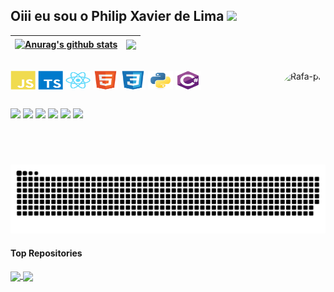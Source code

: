 ## Oiii eu sou o Philip Xavier de Lima <img src="https://raw.githubusercontent.com/MartinHeinz/MartinHeinz/master/wave.gif" width="40">

| <a href="https://github.com/anuraghazra/github-readme-stats"><img align="center" src="https://github-readme-stats.vercel.app/api?username=philipxlima&show_icons=true&include_all_commits=true&theme=chartreuse-dark&hide_border=true" alt="Anurag's github stats" /></a> | <a href="https://github.com/anuraghazra/github-readme-stats"><img align="center" src="https://github-readme-stats.vercel.app/api/top-langs/?username=philipxlima&layout=compact&theme=chartreuse-dark&hide_border=true" /></a> |
| ------------- | ------------- |


<div style="display: inline_block"><br>
  <img align="center" alt="Rafa-Js" height="30" width="40" src="https://raw.githubusercontent.com/devicons/devicon/master/icons/javascript/javascript-plain.svg">
  <img align="center" alt="Rafa-Ts" height="30" width="40" src="https://raw.githubusercontent.com/devicons/devicon/master/icons/typescript/typescript-plain.svg">
  <img align="center" alt="Rafa-React" height="30" width="40" src="https://raw.githubusercontent.com/devicons/devicon/master/icons/react/react-original.svg">
  <img align="center" alt="Rafa-HTML" height="30" width="40" src="https://raw.githubusercontent.com/devicons/devicon/master/icons/html5/html5-original.svg">
  <img align="center" alt="Rafa-CSS" height="30" width="40" src="https://raw.githubusercontent.com/devicons/devicon/master/icons/css3/css3-original.svg">
  <img align="center" alt="Rafa-Python" height="30" width="40" src="https://raw.githubusercontent.com/devicons/devicon/master/icons/python/python-original.svg">
  <img align="center" alt="Rafa-Csharp" height="30" width="40" src="https://raw.githubusercontent.com/devicons/devicon/master/icons/csharp/csharp-original.svg">
  <img align="right" alt="Rafa-pic" height="150" style="border-radius:50px;" src="https://media.discordapp.net/attachments/999613332837388358/1076975707827208323/Kirito_Kirigaara_long_haired_man_on_the_side_drawn_in_anime_wit_a101fa33-4bcb-48b2-bd7d-76780b91a305.png?width=671&height=671">
</div>
  
  ##
 
<div> 
  <a href="https://www.youtube.com/channel/UCrrXLHxIDKDiJjj992SZEDw" target="_blank"><img src="https://img.shields.io/badge/YouTube-FF0000?style=for-the-badge&logo=youtube&logoColor=white" target="_blank"></a>
  <a href="https://instagram.com/philipxlima" target="_blank"><img src="https://img.shields.io/badge/-Instagram-%23E4405F?style=for-the-badge&logo=instagram&logoColor=white" target="_blank"></a>
 	<a href="https://philiplima.netlify.app/" target="_blank"><img src="https://img.shields.io/badge/Portfolio-%23000000.svg?style=for-the-badge" target="_blank"></a>
 <a href="https://discord.gg/duka7" target="_blank"><img src="https://img.shields.io/badge/Discord-7289DA?style=for-the-badge&logo=discord&logoColor=white" target="_blank"></a> 
  <a href = "mailto:philipxlima@outlook.com"><img src="https://img.shields.io/badge/-Gmail-%23333?style=for-the-badge&logo=gmail&logoColor=white" target="_blank"></a>
  <a href="https://www.linkedin.com/in/philipx" target="_blank"><img src="https://img.shields.io/badge/-LinkedIn-%230077B5?style=for-the-badge&logo=linkedin&logoColor=white" target="_blank"></a> 
  
</div>

![Snake animation](https://github.com/philipxlima/philipxlima/blob/output/github-contribution-grid-snake.svg)

#### Top Repositories


<a href="https://github.com/philipxlima/Bateia">
  <img align="center" src="https://github-readme-stats.vercel.app/api/pin/?username=philipxlima&repo=Bateia&theme=chartreuse-dark" />
</a>
<a href="https://github.com/philipxlima/philipxlima">
  <img align="center" src="https://github-readme-stats.vercel.app/api/pin/?username=philipxlima&repo=philipxlima&theme=chartreuse-dark" />
</a>
